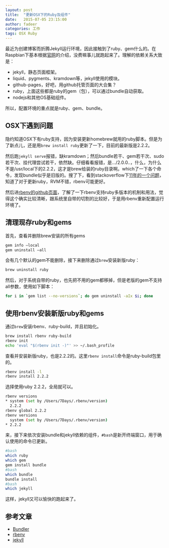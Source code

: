 ```yaml
---
layout: post
title:  "更新OSX下的Ruby及组件"
date:   2015-07-05 23:15:00
author: fadeer
categories: 工作
tags: OSX Ruby
---
```


最近为创建博客而折腾Jekyll运行环境，因此接触到了ruby、gem什么的。在Raspbian下基本根据[官网][jekyll]的介绍，没费嘛事儿就跑起来了。理解的依赖关系大致是：

* jekyll，静态页面框架。
* liquid、pygments、kramdown等，jekyll使用的模块。
* github-pages，好吧，用github托管页面的大合集？
* ruby，上面这些都是ruby的gem（包），可以通过bundle自动获取。
* nodejs和其他OS基础组件。

所以，配置环境的重点就是ruby、gem、bundle。

OSX下遇到问题
----
隐约知道OSX下有ruby支持，因为安装更新homebrew就用的ruby脚本。但是为了新点儿，还是用`brew install ruby`更新了一下，目前的最新版是2.2.2。

然后跑`jekyll serve`报错，缺kramdown；然后bundle若干、gem若干次、sudo若干次、挂代理尝试若干，依然缺。仔细看看报错，是.../2.0.0..，什么，为什么不是/usr/local下的2.2.2，这才是brew给装的ruby目录啊。which了一下各个命令，发现bundle似乎是旧版的。搜了下，看到stackoverflow下[11年的一个问题][sof-11]，知道了对于更新ruby，RVM不错，rbenv可能更好。

然后进[rbenv的github页面][rbenv]，了解了一下rbenv支持ruby多版本的机制和用法，觉得这个确实比较清晰，跟系统里自带的切割的比较好，于是用rbenv重新配置运行环境了。
<!--preview-end-->

清理现存ruby和gems
----
首先，查看并删除brew安装的所有gems

~~~bash
gem info —local
gem uninstall —all
~~~

会有几个默认的gem不能删除，接下来删除通过`brew`安装新版ruby：

~~~bash
brew uninstall ruby
~~~

然后，对于系统自带的ruby，也先把不用的gem都移掉，但是老版的gem不支持all参数，使用如下脚本：

~~~bash
for i in `gem list --no-versions`; do gem uninstall -aIx $i; done
~~~

使用rbenv安装新版ruby和gems
----
通过`brew`安装rbenv、ruby-build，并且初始化。

~~~bash
brew install rbenv ruby-build
rbenv init
echo 'eval "$(rbenv init -)"' >> ~/.bash_profile
~~~

查看并安装新版ruby，也是2.2.2的。这里`rbenv install`命令是ruby-build包里的。

~~~bash
rbenv install -l
rbenv install 2.2.2
~~~

选择使用ruby 2.2.2，全局就可以。

~~~bash
rbenv versions
* system (set by /Users/7Days/.rbenv/version)
  2.2.2
rbenv global 2.2.2
rbenv versions
  system (set by /Users/7Days/.rbenv/version)
* 2.2.2
~~~

来，接下来依次安装bundle和jekyll依赖的组件，`#bash`是新开终端窗口，用于确认使用的命令已更新。

~~~bash
#bash
which ruby
which gem
gem install bundle
#bash
which bundle
bundle install
#bash
which jekyll
~~~

这样，jekyll又可以愉快的跑起来了。

参考文章
----
* [Bundler](http://bundler.io/)
* [rbenv](https://github.com/sstephenson/rbenv)
* [jekyll][jekyll]


<!-- 引用链接 -->
[jekyll]: http://jekyllrb.com/
[sof-11]: http://stackoverflow.com/questions/6482738/installing-ruby-gems-not-working-with-home-brew
[bundler]: http://bundler.io/
[rbenv]: https://github.com/sstephenson/rbenv


